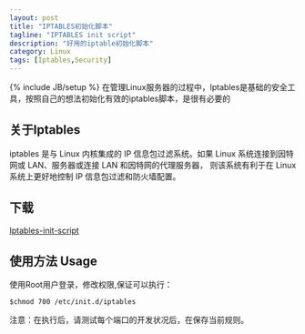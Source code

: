```yaml
---
layout: post
title: "IPTABLES初始化脚本"
tagline: "IPTABLES init script"
description: "好用的iptable初始化脚本"
category: Linux
tags: [Iptables,Security]
---
```

{% include JB/setup %}
在管理Linux服务器的过程中，Iptables是基础的安全工具，按照自己的想法初始化有效的iptables脚本，是很有必要的

## 关于Iptables

iptables 是与 Linux 内核集成的 IP 信息包过滤系统。如果 Linux 系统连接到因特网或 LAN、服务器或连接 LAN 和因特网的代理服务器， 则该系统有利于在 Linux 系统上更好地控制 IP 信息包过滤和防火墙配置。

## 下载

<a href="/bashScripts/iptables_setup.sh">Iptables-init-script</a>

## 使用方法 Usage
使用Root用户登录，修改权限,保证可以执行：
	
	$chmod 700 /etc/init.d/iptables

注意：在执行后，请测试每个端口的开发状况后，在保存当前规则。
